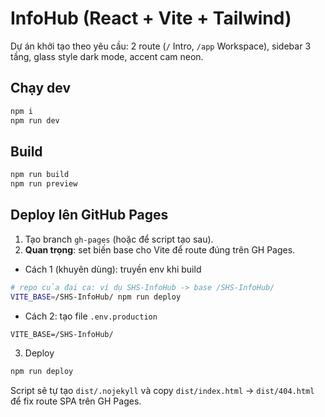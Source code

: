 # InfoHub (React + Vite + Tailwind)

Dự án khởi tạo theo yêu cầu: 2 route (`/` Intro, `/app` Workspace), sidebar 3 tầng, glass style dark mode, accent cam neon.

## Chạy dev

```bash
npm i
npm run dev
```

## Build

```bash
npm run build
npm run preview
```

## Deploy lên GitHub Pages

1. Tạo branch `gh-pages` (hoặc để script tạo sau).
2. **Quan trọng**: set biến base cho Vite để route đúng trên GH Pages.

- Cách 1 (khuyên dùng): truyền env khi build

```bash
# repo của đại ca: ví dụ SHS-InfoHub -> base /SHS-InfoHub/
VITE_BASE=/SHS-InfoHub/ npm run deploy
```

- Cách 2: tạo file `.env.production`

```
VITE_BASE=/SHS-InfoHub/
```

3. Deploy

```bash
npm run deploy
```

Script sẽ tự tạo `dist/.nojekyll` và copy `dist/index.html` -> `dist/404.html` để fix route SPA trên GH Pages.
